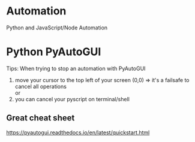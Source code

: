 # Automation
Python and JavaScript/Node Automation

# Python PyAutoGUI
Tips:
When trying to stop an automation with PyAutoGUI
1. move your cursor to the top left of your screen (0,0) => it's a failsafe to cancel all operations 
<br /> or 
2. you can cancel your pyscript on terminal/shell

## Great cheat sheet
https://pyautogui.readthedocs.io/en/latest/quickstart.html
